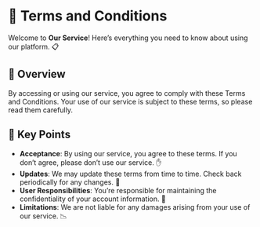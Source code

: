 # 📜 Terms and Conditions

Welcome to **Our Service**! Here’s everything you need to know about using our platform. 📋

## 🚀 Overview

By accessing or using our service, you agree to comply with these Terms and Conditions. Your use of our service is subject to these terms, so please read them carefully. 

## 📝 Key Points

- **Acceptance**: By using our service, you agree to these terms. If you don’t agree, please don’t use our service. ✋
- **Updates**: We may update these terms from time to time. Check back periodically for any changes. 🔄
- **User Responsibilities**: You’re responsible for maintaining the confidentiality of your account information. 🔐
- **Limitations**: We are not liable for any damages arising from your use of our service. 📉
